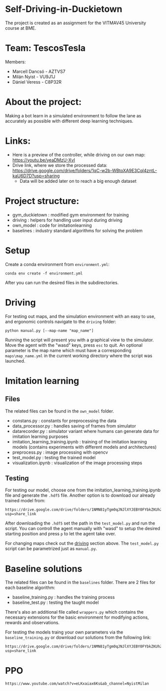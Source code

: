 # Self-Driving-in-Duckietown

The project is created as an assignment for the VITMAV45 University course at BME.

# Team: TescosTesla

Members:

- Marcell Dancsó - AZTVS7
- Milán Nyist - VU9J1J
- Dániel Veress - C8P32R

# About the project:

Making a bot learn in a simulated environment to follow the lane as accurately as possible with different deep learning techniques.

# Links:

- Here is a preview of the controller, while driving on our own map: https://youtu.be/yeaDMzU-XvI
- Drive link, where we store the processed data: https://drive.google.com/drive/folders/1qC-w2b-WBtoXA9E3Cql4zntL-kaU6D7D?usp=sharing
  - Data will be added later on to reach a big enough dataset

# Project structure:

- gym_duckietown : modified gym environment for training
- driving : helpers for handling user input during driving
- own_model : code for imitationlearning
- baselines : industry standard algorithms for solving the problem


# Setup

Create a conda environment from `environment.yml`:
````
conda env create -f environment.yml
````
After you can run the desired files in the subdirectories.

# Driving

For testing out maps, and the simulation environment with an easy to use, and ergonomic controls navigate to the `driving` folder:
````
python manual.py [--map-name "map_name"]
````
Running the script will present you with a graphical view to the simulator. Move the agent with the "wasd" keys, press `esc` to quit. An optional parameter is the map name which must have a corresponding `maps\map_name.yml` in the current working directory where the script was launched.

# Imitation learning

## Files

The related files can be found in the `own_model` folder.

- constans.py : constants for preprocessing the data
- data_processor.py : handles saving of frames from simulator
- datarecorder.py : simulator variant where humans can generate data for imitation learning purposes
- imitation_learning_training.ipynb : training of the imitation learning models (contains experiments with different models and architectures)
- preprocess.py : image processing with opencv
- test_model.py : testing the trained model
- visualization.ipynb : visualization of the image processing steps

## Testing

For testing our model, choose one from the imitation_learning_training.ipynb file and generate the `.hdf5` file. Another option is to download our already trained model from:
```
https://drive.google.com/drive/folders/1NMN81yTgm0qJNJlXYJEBY0FYbkZKUhZa?usp=share_link
```
After downloading the `.hdf5` set the path in the `test_model.py` and run the script.
You can controll the agent manually with "wasd" to setup the desired starting position and press `p` to let the agent take over.

For changing maps check out the [driving](#driving) section above. The `test_model.py` script can be parametrized just as `manual.py`.

# Baseline solutions

The related files can be found in the `baselines` folder.
There are 2 files for each baseline algorithm:

- baseline_training.py : handles the training process
- baseline_test.py : testing the taught model

There's also an additional file called `wrappers.py` which contains the necessary extensions for the basic environment for modifying actions, rewards and observations.

For testing the models traing your own parameters via the `baseline_training.py` or download our solutions from the following link:
````
https://drive.google.com/drive/folders/1NMN81yTgm0qJNJlXYJEBY0FYbkZKUhZa?usp=share_link
````

# PPO
````
https://www.youtube.com/watch?v=eLKxaiax6Ks&ab_channel=NyistMilan
````
